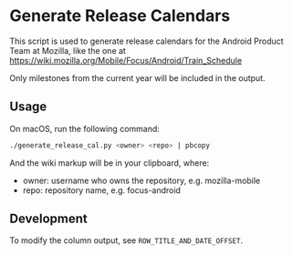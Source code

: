 # Generate Release Calendars
This script is used to generate release calendars for the Android Product Team
at Mozilla, like the one at
https://wiki.mozilla.org/Mobile/Focus/Android/Train_Schedule

Only milestones from the current year will be included in the output.

## Usage
On macOS, run the following command:
```sh
./generate_release_cal.py <owner> <repo> | pbcopy
```

And the wiki markup will be in your clipboard, where:
- owner: username who owns the repository, e.g. mozilla-mobile
- repo: repository name, e.g. focus-android

## Development
To modify the column output, see `ROW_TITLE_AND_DATE_OFFSET`.
